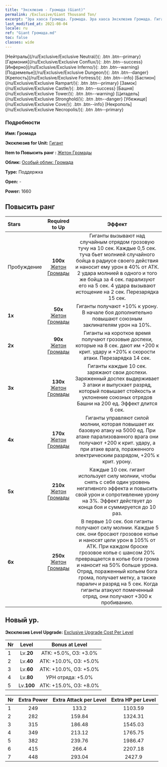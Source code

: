 ```yaml
---
title: "Эксклюзив - Громада (Giant)"
permalink: /Exclusive/Giant Thousand Ton/
excerpt: "Эра хаоса Громада. Громада. Эра хаоса Эксклюзив Громада. Гигант Эксклюзив."
last_modified_at: 2021-08-04
locale: ru
ref: "Giant Громада.md"
toc: false
classes: wide
---
```

 [Нейтралы](/ru/Exclusive/Exclusive Neutral/){: .btn .btn--primary} [Гармония](/ru/Exclusive/Exclusive Conflux/){: .btn .btn--success} [Инферно](/ru/Exclusive/Exclusive Inferno/){: .btn .btn--warning} [Подземелье](/ru/Exclusive/Exclusive Dungeon/){: .btn .btn--danger} [Крепость](/ru/Exclusive/Exclusive Fortress/){: .btn .btn--info} [Бастион](/ru/Exclusive/Exclusive Rampart/){: .btn .btn--primary} [Замок](/ru/Exclusive/Exclusive Castle/){: .btn .btn--success} [Башня](/ru/Exclusive/Exclusive Tower/){: .btn .btn--warning} [Цитадель](/ru/Exclusive/Exclusive Stronghold/){: .btn .btn--danger} [Убежище](/ru/Exclusive/Exclusive Cove/){: .btn .btn--info} [Некрополь](/ru/Exclusive/Exclusive Necropolis/){: .btn .btn--primary} 

### Подробности
 **Имя: Громада** 

 **Эксклюзив for Unit:** [Гигант](/ru/units/Giant/) 

 **Item to Повысить ранг :** [Жетон Громады](/ItemsRU/con_988/)

 **Облик:** [Особый облик: Громада](/ItemsRU/con_656/)

 **Type:** Поддержка

 **Open:** -

 **Power:** 1660

## Повысить ранг 

  |     Stars    |  Required to Up | Эффект |
  |:-------------|:---------------:|:---------------:|
  |  Пробуждение  | **100x** [Жетон Громады](/ItemsRU/con_988/) | Гиганты вызывают над случайным отрядом грозовую тучу на 10 сек. Каждые 0,5 сек. туча бьет молнией случайного бойца в радиусе своего действия и наносит ему урон в 40% от АТК. 2 удара молнией в одного и того же бойца за 4 сек. парализуют его на 5 сек. 4 удара вызывают истощение на 2 сек. Перезарядка 15 сек. |
  | **1x** <i class="fas fa-star"/> | **50x** [Жетон Громады](/ItemsRU/con_988/) | Гиганты получают +10% к урону. В начале боя дополнительно повышают союзным заклинателям урон на 10%. |
  | **2x** <i class="fas fa-star"/> | **90x** [Жетон Громады](/ItemsRU/con_988/) | Гиганты на короткое время получают грозовые доспехи, которые на 8 сек. дают им +200 к крит. удару и +20% к скорости атаки. Перезарядка 14 сек. |
  | **3x** <i class="fas fa-star"/> | **130x** [Жетон Громады](/ItemsRU/con_988/) | Гиганты каждые 10 сек. заряжают свои доспехи. Заряженный доспех выдерживает 3 атаки и выпускает разряд, который повышает стойкость и уклонение союзных отрядов Башни на 200 ед. Эффект длится 6 сек. |
  | **4x** <i class="fas fa-star"/> | **170x** [Жетон Громады](/ItemsRU/con_988/) | Гиганты управляют силой молнии, которая повышает их базовую атаку на 5000 ед. При атаке парализованного врага они получают +200 к крит. удару, а при атаке врага, пораженного электрическим разрядом, +20% к крит. урону. |
  | **5x** <i class="fas fa-star"/> | **210x** [Жетон Громады](/ItemsRU/con_988/) | Каждые 10 сек. гигант использует силу молнии, чтобы снять с себя один уровень негативного эффекта и повысить свой урон и сопротивление урону на 3%. Эффект действует до конца боя и суммируется до 10 раз. |
  | **6x** <i class="fas fa-star"/> | **250x** [Жетон Громады](/ItemsRU/con_988/) | В первые 10 сек. боя гиганты получают силу молнии. Каждые 5 сек. они бросают грозовое копье и наносят цели урон в 105% от АТК. При каждом броске грозовое копье с шансом 20% превращается в копье бога грома и наносит на 50% больше урона. Отряд, пораженный копьем бога грома, получает метку, а также паралич и разряд на 5 сек. Когда гиганты атакуют помеченный отряд, они получают +300 к пробиванию. |


## Новый ур.
 **Эксклюзив Level Upgrade:** [Exclusive Upgrade Cost Per Level](/Exclusive/ExclusiveUpgradeCostPerLevel/)

  |  Nr  |   Level  | Bonus at Level |
  |:-----|:--------:|:--------------:|
  | 1 | Lv.**20** | АТК: +5.0%, ОЗ: +3.0% |
  | 2 | Lv.**40** | АТК: +10.0%, ОЗ: +5.0% |
  | 3 | Lv.**60** | АТК: +10.0%, ОЗ: +5.0% |
  | 4 | Lv.**80** | УРН отряда: +5.0% |
  | 5 | Lv.**100** | АТК: +15.0%, ОЗ: +8.0% |


  |  Nr  |  Extra Power | Extra Attack per Level | Extra HP per Level |
  |:-----|:--------:|:--------:|:--------:|
  | 1 | 249 | 133.2 | 1103.59 |
  | 2 | 282 | 159.84 | 1324.31 |
  | 3 | 315 | 186.48 | 1545.03 |
  | 4 | 349 | 213.12 | 1765.75 |
  | 5 | 382 | 239.76 | 1986.47 |
  | 6 | 415 | 266.4 | 2207.18 |
  | 7 | 448 | 293.04 | 2427.9 |


